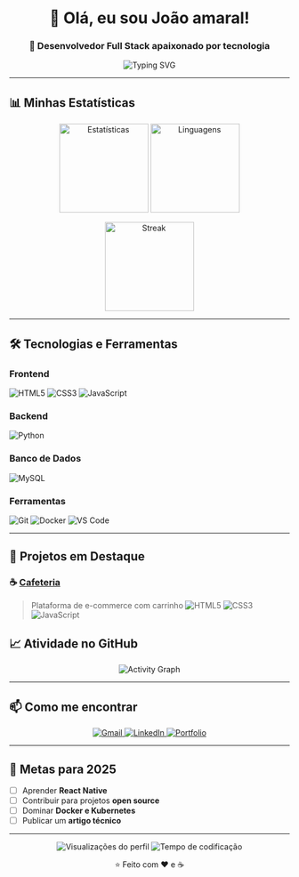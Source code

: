 <h1 align="center">👋 Olá, eu sou João amaral!</h1>
<h3 align="center">🚀 Desenvolvedor Full Stack apaixonado por tecnologia</h3>

<p align="center">
  <img src="https://readme-typing-svg.herokuapp.com?font=Fira+Code&pause=1000&color=2E8B57&center=true&vCenter=true&width=435&lines=Desenvolvedor+Full+Stack;Apaixonado+por+Tecnologia;Sempre+aprendendo+coisas+novas" alt="Typing SVG" />
</p>

---

## 📊 **Minhas Estatísticas**

<p align="center">
  <img src="https://github-readme-stats.vercel.app/api?username=amaral-w55&show_icons=true&theme=radical" alt="Estatísticas" height="160" />
  <img src="https://github-readme-stats.vercel.app/api/top-langs/?username=amaral-w55&layout=compact&theme=radical" alt="Linguagens" height="160" />
</p>

<p align="center">
  <img src="https://github-readme-streak-stats.herokuapp.com/?user=amaral-w55&theme=radical" alt="Streak" height="160" />
</p>

---

## 🛠 **Tecnologias e Ferramentas**

### **Frontend**
![HTML5](https://img.shields.io/badge/HTML5-E34F26?style=for-the-badge&logo=html5&logoColor=white)
![CSS3](https://img.shields.io/badge/CSS3-1572B6?style=for-the-badge&logo=css3&logoColor=white)
![JavaScript](https://img.shields.io/badge/JavaScript-F7DF1E?style=for-the-badge&logo=javascript&logoColor=black)

### **Backend**
![Python](https://img.shields.io/badge/Python-3776AB?style=for-the-badge&logo=python&logoColor=white)

### **Banco de Dados**
![MySQL](https://img.shields.io/badge/MySQL-005C84?style=for-the-badge&logo=mysql&logoColor=white)

### **Ferramentas**
![Git](https://img.shields.io/badge/Git-F05032?style=for-the-badge&logo=git&logoColor=white)
![Docker](https://img.shields.io/badge/Docker-2496ED?style=for-the-badge&logo=docker&logoColor=white)
![VS Code](https://img.shields.io/badge/VS_Code-007ACC?style=for-the-badge&logo=visual-studio-code&logoColor=white)

---

## 📂 **Projetos em Destaque**

### ☕ [**Cafeteria**](https://github.com/amaral-w55/SiteCoffeeHearth)
> Plataforma de e-commerce com carrinho
![HTML5](https://img.shields.io/badge/Vue.js-35495E?style=flat-square&logo=vue.js&logoColor=4FC08D)
![CSS3](https://img.shields.io/badge/Express-000000?style=flat-square&logo=express&logoColor=white)
![JavaScript](https://img.shields.io/badge/MySQL-005C84?style=flat-square&logo=mysql&logoColor=white)



## 📈 **Atividade no GitHub**

<p align="center">
  <img src="https://github-readme-activity-graph.vercel.app/graph?username=amaral-w55&theme=react-dark&bg_color=20232a&hide_border=true" alt="Activity Graph" />
</p>

---

## 📫 **Como me encontrar**

<p align="center">
  <a href="john.ryze2009@gmail.com">
    <img src="https://img.shields.io/badge/Gmail-D14836?style=for-the-badge&logo=gmail&logoColor=white" alt="Gmail" />
  </a>
  <a href="https://linkedin.com/in/seu-perfil">
    <img src="https://img.shields.io/badge/LinkedIn-0077B5?style=for-the-badge&logo=linkedin&logoColor=white" alt="LinkedIn" />
  </a>
  <a href="https://portfolio.seusite.com">
    <img src="https://img.shields.io/badge/Portfolio-000000?style=for-the-badge&logo=About.me&logoColor=white" alt="Portfolio" />
  </a>
</p>

---

## 🎯 **Metas para 2025**

- [ ] Aprender **React Native**
- [ ] Contribuir para projetos **open source**
- [ ] Dominar **Docker e Kubernetes**
- [ ] Publicar um **artigo técnico**

---

<p align="center">
  <img src="https://komarev.com/ghpvc/?username=amaral-w55&color=blue&style=flat-square" alt="Visualizações do perfil" />
  <img src="https://wakatime.com/badge/user/YOUR_WAKATIME_ID.svg" alt="Tempo de codificação" />
</p>

<p align="center">
  ⭐️ Feito com ❤️ e ☕️
</p>
